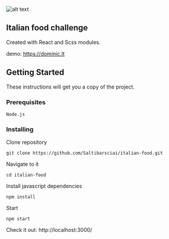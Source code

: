 ![alt text](https://d3n8a8pro7vhmx.cloudfront.net/veganaustralia/pages/4764/meta_images/original/pasta_with_simple_tomato_sauce.jpg?1485001016)


## Italian food challenge

Created with React and Scss modules.

demo: https://dominic.lt

## Getting Started

These instructions will get you a copy of the project.

### Prerequisites



```
Node.js
```

### Installing

Clone repository

```
git clone https://github.com/Saltibarsciai/italian-food.git
```

Navigate to it

```
cd italian-food
```

Install javascript dependencies

```
npm install
```

Start

```
npm start
```

Check it out: http://localhost:3000/
